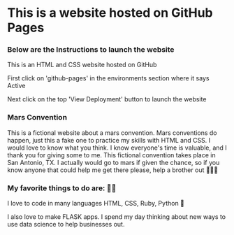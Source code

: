 # This is a website hosted on GitHub Pages
### Below are the Instructions to launch the website
This is an HTML and CSS website hosted on GitHub<br/>

First click on 'github-pages' in the environments section where it says Active<br/>

Next click on the top 'View Deployment' button to launch the website


### Mars Convention
This is a fictional website about a mars convention. Mars conventions do happen, just this a fake one to practice my  skills with HTML and CSS. I would love to know what you think. I know everyone's time is valuable, and I thank you for giving some to me. This fictional convention takes place in San Antonio, TX. I actually would go to mars if given the chance, so if you know anyone that could help me get there please, help a brother out 🤣😂🤣
### My favorite things to do are: 👨‍💻

I love to code in many languages HTML, CSS, Ruby, Python 🐍<br/>

I also love to make FLASK apps. I spend my day thinking about new ways to use data science to help businesses out.<br/>
